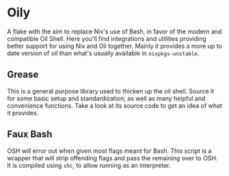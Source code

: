 # Oily

A flake with the aim to replace Nix's use of Bash, in favor of the modern and compatible Oil Shell. Here you'll find integrations and utilities providing better support for using Nix and Oil together. Mainly it provides a more up to date version of oil than what's usually available in `nixpkgs-unstable`.

## Grease

This is a general purpose library used to thicken up the oil shell. Source it for some basic setup and standardization; as well as many helpful and convenience functions. Take a look at its source code to get an idea of what it provides.

## Faux Bash

OSH will error out when given most flags meant for Bash. This script is a wrapper that will strip offending flags and pass the remaining over to OSH. It is compiled using `shc`, to allow running as an interpreter.

